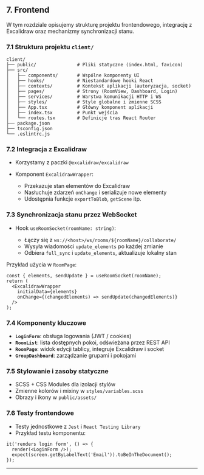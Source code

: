 ## 7. Frontend

W tym rozdziale opisujemy strukturę projektu frontendowego, integrację z Excalidraw oraz mechanizmy synchronizacji stanu.

### 7.1 Struktura projektu `client/`

```
client/
├── public/               # Pliki statyczne (index.html, favicon)
├── src/
│   ├── components/       # Wspólne komponenty UI
│   ├── hooks/            # Niestandardowe hooki React
│   ├── contexts/         # Kontekst aplikacji (autoryzacja, socket)
│   ├── pages/            # Strony (RoomView, Dashboard, Login)
│   ├── services/         # Warstwa komunikacji HTTP i WS
│   ├── styles/           # Style globalne i zmienne SCSS
│   ├── App.tsx           # Główny komponent aplikacji
│   ├── index.tsx         # Punkt wejścia
│   └── routes.tsx        # Definicje tras React Router
├── package.json
├── tsconfig.json
└── .eslintrc.js
```

### 7.2 Integracja z Excalidraw

* Korzystamy z paczki `@excalidraw/excalidraw`
* Komponent `ExcalidrawWrapper`:

  * Przekazuje stan elementów do Excalidraw
  * Nasłuchuje zdarzeń `onChange` i serializuje nowe elementy
  * Udostępnia funkcje `exportToBlob`, `getScene` itp.

### 7.3 Synchronizacja stanu przez WebSocket

* Hook `useRoomSocket(roomName: string)`:

  * Łączy się z `ws://<host>/ws/rooms/${roomName}/collaborate/`
  * Wysyła wiadomości `update_elements` po każdej zmianie
  * Odbiera `full_sync` i `update_elements`, aktualizuje lokalny stan

Przykład użycia w `RoomPage`:

```tsx
const { elements, sendUpdate } = useRoomSocket(roomName);
return (
  <ExcalidrawWrapper
    initialData={elements}
    onChange={(changedElements) => sendUpdate(changedElements)}
  />
);
```

### 7.4 Komponenty kluczowe

* **`LoginForm`**: obsługa logowania (JWT / cookies)
* **`RoomList`**: lista dostępnych pokoi, odświeżana przez REST API
* **`RoomPage`**: widok edycji tablicy, integruje Excalidraw i socket
* **`GroupDashboard`**: zarządzanie grupami i pokojami

### 7.5 Stylowanie i zasoby statyczne

* SCSS + CSS Modules dla izolacji stylów
* Zmienne kolorów i mixiny w `styles/variables.scss`
* Obrazy i ikony w `public/assets/`

### 7.6 Testy frontendowe

* Testy jednostkowe z `Jest` i `React Testing Library`
* Przykład testu komponentu:

```tsx
it('renders login form', () => {
  render(<LoginForm />);
  expect(screen.getByLabelText('Email')).toBeInTheDocument();
});
```

---
